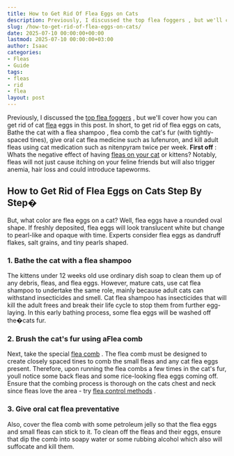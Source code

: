 ```yaml
---
title: How to Get Rid Of Flea Eggs on Cats
description: Previously, I discussed the top flea foggers , but we'll cover how you can get rid of cat flea eggs in this post. In short, to get rid of flea eggs on cats,...
slug: /how-to-get-rid-of-flea-eggs-on-cats/
date: 2025-07-10 00:00:00+00:00
lastmod: 2025-07-10 00:00:00+03:00
author: Isaac
categories:
- Fleas
- Guide
tags:
- fleas
- rid
- flea
layout: post
---
```

Previously, I discussed the
[top flea foggers](https://pestpolicy.com/best-fogger-for-[fleas](https://pestpolicy.com/getting-rid-of-fleas-in-the-carpet/)/)
, but we'll cover how you can get rid of cat [flea](https://pestpolicy.com/how-to-get-rid-of-fleas/) eggs in this post.
In short, to get rid of flea eggs on cats, Bathe the
cat with a flea shampoo
, flea comb the cat's fur (with tightly-spaced tines), give oral
cat flea medicine
such as lufenuron, and kill adult fleas using cat medication such as nitenpyram twice per week.
**First off**
: Whats the negative effect of having
[fleas on your cat](https://entnemdept.ufl.edu/creatures/urban/occas/catflea.htm)
or kittens? Notably, fleas will not just cause itching on your feline friends but will also trigger anemia, hair loss and could introduce tapeworms.

## **How to Get Rid of Flea Eggs on Cats Step By Step�**
But, what color are flea eggs on a cat? Well, flea eggs have a rounded oval shape. If freshly deposited,
flea eggs
will look translucent white but change to pearl-like and opaque with time. Experts consider
flea eggs as dandruff
flakes, salt grains, and tiny pearls shaped.
### 1. Bathe the cat with a flea shampoo
The kittens under 12 weeks old use ordinary
dish soap
to clean them up of any debris, fleas, and flea eggs.
However, mature cats, use cat
flea shampoo
to undertake the same role, mainly because adult cats can withstand insecticides and smell.
Cat flea shampoo has insecticides that will kill the adult frees and break their life cycle to stop them from further egg-laying. In this early bathing process, some
flea eggs will be washed
off the�cats fur.
### 2. Brush the cat's fur using aFlea comb
Next, take the special
[flea comb](https://pestpolicy.com/best-flea-combs-for-dogs/)
. The flea comb must be designed to create closely spaced tines to comb the small fleas and any cat flea eggs present.
Therefore, upon running the
flea combs
a few times in the cat's fur, youll notice some back fleas and some rice-looking flea eggs coming off.
Ensure that the combing process is thorough on the cats chest and neck since fleas love the area - try
[flea control methods](http://ipm.ucanr.edu/PMG/PESTNOTES/pn7419.html)
.
### 3. Give oral cat flea preventative
Also, cover the flea comb with some petroleum jelly so that the flea eggs and small fleas can stick to it.
To clean off the fleas and their eggs, ensure that dip the comb into soapy water or some
rubbing alcohol
 which also will suffocate and kill them.